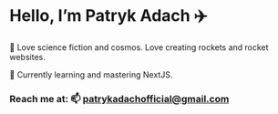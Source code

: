 
# Hello, I’m Patryk Adach ✈️

💞️ Love science fiction and cosmos. Love creating rockets and rocket websites. 

🌱 Currently learning and mastering NextJS. 

### Reach me at: 📫 patrykadachofficial@gmail.com

<!---
Patrick1870/Patrick1870 is a ✨ special ✨ repository because its `README.md` (this file) appears on your GitHub profile.
You can click the Preview link to take a look at your changes.
--->
